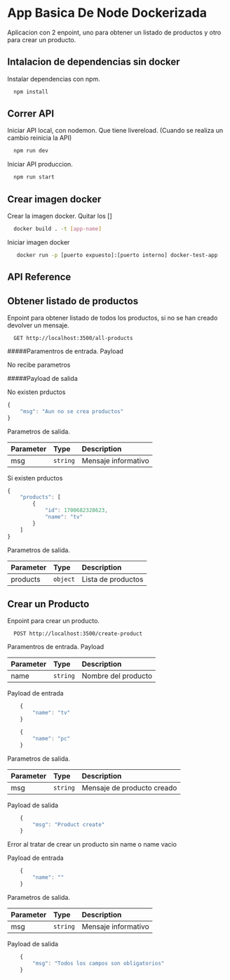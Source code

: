 # App Basica De Node Dockerizada

Aplicacion con 2 enpoint, uno para obtener un listado de productos y otro para crear un producto.

## Intalacion de dependencias sin docker

Instalar dependencias con npm.

```bash
  npm install
```

## Correr API

Iniciar API local, con nodemon. Que tiene livereload. (Cuando se realiza un cambio reinicia la API)

```bash
  npm run dev
```

Iniciar API produccion. 

```bash
  npm run start
```
## Crear imagen docker

Crear la imagen docker.
Quitar los []

```bash
  docker build . -t [app-name] 
```

Iniciar imagen docker

```bash
   docker run -p [puerto expuesto]:[puerto interno] docker-test-app  
```

## API Reference

## Obtener listado de productos

Enpoint para obtener listado de todos los productos, si no se han creado devolver un mensaje.

```http
  GET http://localhost:3500/all-products
```

#####Paramentros de entrada. Payload

No recibe parametros



#####Payload de salida

No existen prductos

```javascript
{
    "msg": "Aun no se crea productos"
}
```

Parametros de salida.

| Parameter | Type     | Description                |
| :-------- | :------- | :------------------------- |
| msg | `string` | Mensaje informativo |

Si existen prductos

```javascript
{
    "products": [
        {
            "id": 1700682328623,
            "name": "tv"
        }
    ]
}
```

Parametros de salida.

| Parameter | Type     | Description                |
| :-------- | :------- | :------------------------- |
| products | `object` | Lista de productos |



## Crear un Producto

Enpoint para crear un producto.

```http
  POST http://localhost:3500/create-product
```

Paramentros de entrada. Payload

| Parameter | Type     | Description                |
| :-------- | :------- | :------------------------- |
| name | `string` | Nombre del producto |


Payload de entrada

```javascript
    {
        "name": "tv"
    }
```

```javascript
    {
        "name": "pc"
    }
```

Parametros de salida.

| Parameter | Type     | Description                |
| :-------- | :------- | :------------------------- |
| msg | `string` | Mensaje de producto creado |

Payload de salida

```javascript
    {
        "msg": "Product create"
    }
```

Error al tratar de crear un producto sin name o name vacio

Payload de entrada

```javascript
    {
        "name": ""
    }
```

Parametros de salida.

| Parameter | Type     | Description                |
| :-------- | :------- | :------------------------- |
| msg | `string` | Mensaje informativo |

Payload de salida

```javascript
    {
        "msg": "Todos los campos son obligatorios"
    }
```

